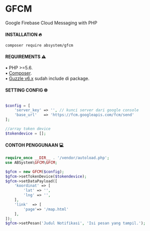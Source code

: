 # GFCM

Google Firebase Cloud Messaging with PHP

#### INSTALLATION :fire:

`composer require absystem/gfcm`

#### REQUIREMENTS :warning: 

:black_small_square: PHP >=5.6.
<br/>
:black_small_square: <a href="https://getcomposer.org/">Composer</a>.
<br/>
:black_small_square: <a href="https://github.com/guzzle/guzzle">Guzzle v6.x</a> sudah include di package.

#### SETTING CONFIG :globe_with_meridians:

```php

$config = [
	'server_key' => '', // kunci server dari google console
	'base_url'   => 'https://fcm.googleapis.com/fcm/send'
];

//array token device
$tokendevice = [];
```

#### CONTOH PENGGUNAAN :computer:
```php
require_once __DIR__ . '/vendor/autoload.php';
use ABSystem\GFCM\GFCM;

$gfcm = new GFCM($config);
$gfcm->setTokenDevice($tokendevice);
$gfcm->setDataPayload([
	'koordinat' => [
		'lat' => '',
		'lng' => '',
	],
	'link'	=> [
		'page'=> '/map.html'
	],
]);
$gfcm->setPesan('Judul Notifikasi', 'Isi pesan yang tampil.');

```